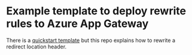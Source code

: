 # Example template to deploy rewrite rules to Azure App Gateway

There is a [quickstart template](https://github.com/Azure/azure-quickstart-templates/tree/master/101-application-gateway-rewrite) but this repo explains how to rewrite a redirect location header.

